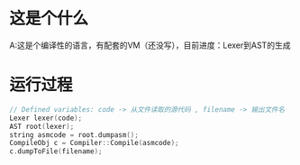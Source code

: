 # 这是个什么
A:这是个编译性的语言，有配套的VM（还没写），目前进度：Lexer到AST的生成

# 运行过程

```c++
// Defined variables: code -> 从文件读取的源代码 , filename -> 输出文件名
Lexer lexer(code);
AST root(lexer);
string asmcode = root.dumpasm();
CompileObj c = Compiler::Compile(asmcode);
c.dumpToFile(filename);
```

